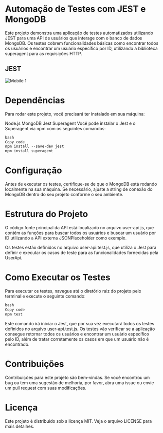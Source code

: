 # Automação de Testes com JEST e MongoDB
Este projeto demonstra uma aplicação de testes automatizados utilizando JEST para uma API de usuários que interage com o banco de dados MongoDB. Os testes cobrem funcionalidades básicas como encontrar todos os usuários e encontrar um usuário específico por ID, utilizando a biblioteca superagent para as requisições HTTP.
## JEST
![Mobile 1](https://miro.medium.com/v2/resize:fit:700/1*M0tzk-tfDQP3mrVGcoT5-A.png)

# Dependências
Para rodar este projeto, você precisará ter instalado em sua máquina:

Node.js
MongoDB
Jest
Superagent
Você pode instalar o Jest e o Superagent via npm com os seguintes comandos:
````javascript
bash
Copy code
npm install --save-dev jest
npm install superagent
````
# Configuração
Antes de executar os testes, certifique-se de que o MongoDB está rodando localmente na sua máquina. Se necessário, ajuste a string de conexão do MongoDB dentro do seu projeto conforme o seu ambiente.

# Estrutura do Projeto
O código fonte principal da API está localizado no arquivo user-api.js, que contém as funções para buscar todos os usuários e buscar um usuário por ID utilizando a API externa JSONPlaceholder como exemplo.

Os testes estão definidos no arquivo user-api.test.js, que utiliza o Jest para definir e executar os casos de teste para as funcionalidades fornecidas pela UserApi.

# Como Executar os Testes
Para executar os testes, navegue até o diretório raiz do projeto pelo terminal e execute o seguinte comando:
````javascript
bash
Copy code
npm test
````
Este comando irá iniciar o Jest, que por sua vez executará todos os testes definidos no arquivo user-api.test.js. Os testes vão verificar se a aplicação consegue retornar todos os usuários e encontrar um usuário específico pelo ID, além de tratar corretamente os casos em que um usuário não é encontrado.

# Contribuições
Contribuições para este projeto são bem-vindas. Se você encontrou um bug ou tem uma sugestão de melhoria, por favor, abra uma issue ou envie um pull request com suas modificações.

# Licença
Este projeto é distribuído sob a licença MIT. Veja o arquivo LICENSE para mais detalhes.

